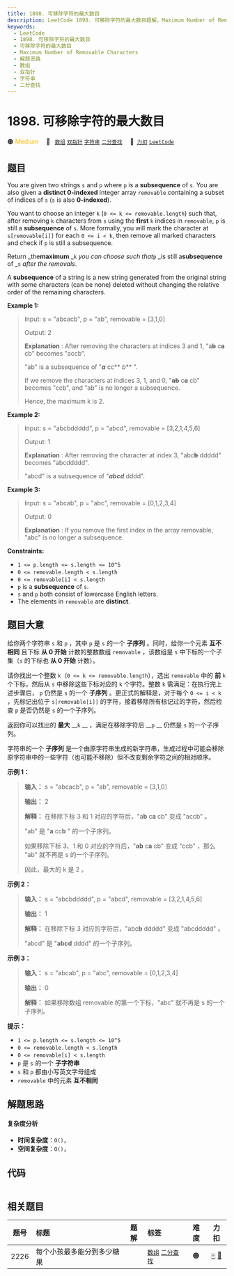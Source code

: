 ```yaml
---
title: 1898. 可移除字符的最大数目
description: LeetCode 1898. 可移除字符的最大数目题解，Maximum Number of Removable Characters，包含解题思路、复杂度分析以及完整的 JavaScript 代码实现。
keywords:
  - LeetCode
  - 1898. 可移除字符的最大数目
  - 可移除字符的最大数目
  - Maximum Number of Removable Characters
  - 解题思路
  - 数组
  - 双指针
  - 字符串
  - 二分查找
---
```


# 1898. 可移除字符的最大数目

🟠 <font color=#ffb800>Medium</font>&emsp; 🔖&ensp; [`数组`](/tag/array.md) [`双指针`](/tag/two-pointers.md) [`字符串`](/tag/string.md) [`二分查找`](/tag/binary-search.md)&emsp; 🔗&ensp;[`力扣`](https://leetcode.cn/problems/maximum-number-of-removable-characters) [`LeetCode`](https://leetcode.com/problems/maximum-number-of-removable-characters)

## 题目

You are given two strings `s` and `p` where `p` is a **subsequence** of `s`.
You are also given a **distinct 0-indexed** integer array `removable`
containing a subset of indices of `s` (`s` is also **0-indexed**).

You want to choose an integer `k` (`0 <= k <= removable.length`) such that,
after removing `k` characters from `s` using the **first** `k` indices in
`removable`, `p` is still a **subsequence** of `s`. More formally, you will
mark the character at `s[removable[i]]` for each `0 <= i < k`, then remove all
marked characters and check if `p` is still a subsequence.

Return _the**maximum** _`k` _you can choose such that_`p` _is still
a**subsequence** of _`s` _after the removals_.

A **subsequence** of a string is a new string generated from the original
string with some characters (can be none) deleted without changing the
relative order of the remaining characters.



**Example 1:**

> Input: s = "abcacb", p = "ab", removable = [3,1,0]
> 
> Output: 2
> 
> **Explanation** : After removing the characters at indices 3 and 1, "a~~**b**~~ c~~**a**~~ cb" becomes "accb".
> 
> "ab" is a subsequence of "**_a_** cc** _b_** ".
> 
> If we remove the characters at indices 3, 1, and 0, "~~**ab**~~ c~~**a**~~ cb" becomes "ccb", and "ab" is no longer a subsequence.
> 
> Hence, the maximum k is 2.

**Example 2:**

> Input: s = "abcbddddd", p = "abcd", removable = [3,2,1,4,5,6]
> 
> Output: 1
> 
> **Explanation** : After removing the character at index 3, "abc~~**b**~~ ddddd" becomes "abcddddd".
> 
> "abcd" is a subsequence of "_**abcd**_ dddd".

**Example 3:**

> Input: s = "abcab", p = "abc", removable = [0,1,2,3,4]
> 
> Output: 0
> 
> **Explanation** : If you remove the first index in the array removable, "abc" is no longer a subsequence.

**Constraints:**

  * `1 <= p.length <= s.length <= 10^5`
  * `0 <= removable.length < s.length`
  * `0 <= removable[i] < s.length`
  * `p` is a **subsequence** of `s`.
  * `s` and `p` both consist of lowercase English letters.
  * The elements in `removable` are **distinct**.


## 题目大意

给你两个字符串 `s` 和 `p` ，其中 `p` 是 `s` 的一个 **子序列** 。同时，给你一个元素 **互不相同** 且下标 **从 0 开始**
计数的整数数组 `removable` ，该数组是 `s` 中下标的一个子集（`s` 的下标也 **从 0 开始** 计数）。

请你找出一个整数 `k`（`0 <= k <= removable.length`），选出 `removable` 中的 **前** `k` 个下标，然后从
`s` 中移除这些下标对应的 `k` 个字符。整数 `k` 需满足：在执行完上述步骤后， `p` 仍然是 `s` 的一个 **子序列**
。更正式的解释是，对于每个 `0 <= i < k` ，先标记出位于 `s[removable[i]]` 的字符，接着移除所有标记过的字符，然后检查 `p`
是否仍然是 `s` 的一个子序列。

返回你可以找出的 **最大** __`k` __ ，满足在移除字符后 __`p` __ 仍然是 `s` 的一个子序列。

字符串的一个 **子序列** 是一个由原字符串生成的新字符串，生成过程中可能会移除原字符串中的一些字符（也可能不移除）但不改变剩余字符之间的相对顺序。

**示例 1：**

> 
> 
> 
> 
> 
> **输入：** s = "abcacb", p = "ab", removable = [3,1,0]
> 
> **输出：** 2
> 
> **解释：** 在移除下标 3 和 1 对应的字符后，"a**b** c**a** cb" 变成 "accb" 。
> 
> "ab" 是 "**a** cc**b** " 的一个子序列。
> 
> 如果移除下标 3、1 和 0 对应的字符后，"**ab** c**a** cb" 变成 "ccb" ，那么 "ab" 就不再是 s 的一个子序列。
> 
> 因此，最大的 k 是 2 。
> 
> 

**示例 2：**

> 
> 
> 
> 
> 
> **输入：** s = "abcbddddd", p = "abcd", removable = [3,2,1,4,5,6]
> 
> **输出：** 1
> 
> **解释：** 在移除下标 3 对应的字符后，"abc**b** ddddd" 变成 "abcddddd" 。
> 
> "abcd" 是 "**abcd** dddd" 的一个子序列。
> 
> 

**示例 3：**

> 
> 
> 
> 
> 
> **输入：** s = "abcab", p = "abc", removable = [0,1,2,3,4]
> 
> **输出：** 0
> 
> **解释：** 如果移除数组 removable 的第一个下标，"abc" 就不再是 s 的一个子序列。
> 
> 

**提示：**

  * `1 <= p.length <= s.length <= 10^5`
  * `0 <= removable.length < s.length`
  * `0 <= removable[i] < s.length`
  * `p` 是 `s` 的一个 **子字符串**
  * `s` 和 `p` 都由小写英文字母组成
  * `removable` 中的元素 **互不相同**


## 解题思路

#### 复杂度分析

- **时间复杂度**：`O()`，
- **空间复杂度**：`O()`，

## 代码

```javascript

```

## 相关题目

<!-- prettier-ignore -->
| 题号 | 标题 | 题解 | 标签 | 难度 | 力扣 |
| :------: | :------ | :------: | :------ | :------: | :------: |
| 2226 | 每个小孩最多能分到多少糖果 |  |  [`数组`](/tag/array.md) [`二分查找`](/tag/binary-search.md) | 🟠 | [🀄️](https://leetcode.cn/problems/maximum-candies-allocated-to-k-children) [🔗](https://leetcode.com/problems/maximum-candies-allocated-to-k-children) |